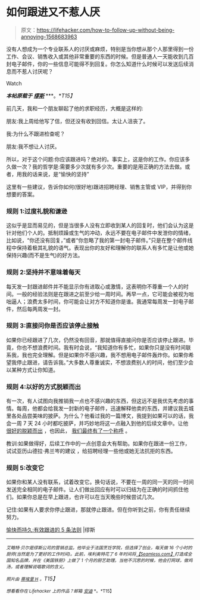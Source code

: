 # 如何跟进又不惹人厌

> 原文：<https://lifehacker.com/how-to-follow-up-without-being-annoying-1568683963>

没有人想成为一个专业联系人的讨厌或麻烦，特别是当你想从那个人那里得到一份工作、会议、销售收入或其他非常重要的东西的时候。但是普通人一天能收到几百封电子邮件，你的一些信息可能得不到回复。你怎么知道什么时候可以发送后续消息而不惹人讨厌呢？

Watch

***本帖原载于*** [***缪斯***](https://www.themuse.com/advice/pleasantly-persistent-5-rules-for-effectively-following-up) ***。**T15】*

前几天，我和一个朋友聊起了他的求职经历，大概是这样的:

朋友:我上周给他写了信，但还没有收到回信。太让人沮丧了。

我:为什么不跟进检查呢？

朋友:我不想让人讨厌。

所以，对于这个问题:你应该跟进吗？绝对的。事实上，这是你的工作。你应该多久做一次？我的哲学是:需要多少次就有多少次。重要的是用正确的方法去做。或者，用我的话来说，是“愉快的坚持”

这里有一些建议，告诉你如何(很好地)跟进招聘经理、销售主管或 VIP，并得到你想要的答案。

### 规则 1:过度礼貌和谦逊

这似乎是显而易见的，但是当很多人没有立即收到某人的回复时，他们会认为这是针对他们个人的。抵制烦躁或生气的冲动，永远不要在电子邮件中发泄你的情绪，比如说，“你还没有回复，”或者“你忽略了我的第一封电子邮件。”只是在整个邮件线程中保持着极其礼貌的语气。表现出你的友好和理解你的联系人有多忙是让他或她保持兴趣(而不是生气)的好方法。

### 规则 2:坚持并不意味着每天

每天发一封跟进邮件并不能显示你有进取心或激情，这表明你不尊重一个人的时间。一般的经验法则是在跟进之前至少给一周时间。再早一点，它可能会被视为咄咄逼人；浪费太多时间，你可能会让对方不知道你是谁。我通常每周发一封电子邮件，然后每两周发一封。

### 规则 3:直接问你是否应该停止接触

如果你已经跟进了几次，仍然没有回音，那就值得直接问你是否应该停止跟进。毕竟，你也不想浪费时间。我有时会说，“我知道你有多忙，如果你只是没有时间联系我，我也完全理解。但是如果你不感兴趣，我不想用电子邮件轰炸你。如果你希望我停止跟进，请告诉我。”大多数人尊重诚实，不想浪费别人的时间，他们至少会以某种方式让你知道。

### 规则 4:以好的方式脱颖而出

有一次，有人试图向我推销我一点也不感兴趣的东西，但这远不是我优先考虑的事情。每周，他都会给我发一封新的电子邮件，迅速解释他卖的东西，并建议我去城里各处品尝美味的披萨。为什么？他看过我的一篇博文，我提到如果可以的话，我会一周 7 天 24 小时都吃披萨，并巧妙地将这一点融入到他的后续文章中。让他 [很好的脱颖而出](http://lifehacker.com/stand-out-by-building-your-strengths-rather-than-fixin-1497830000) ，也因此， [我们最终有了一个称呼](http://www.themuse.com/advice/how-following-up-can-help-you-land-the-job) 。

教训:如果做得好，后续工作中的一点创意会大有帮助。如果你在跟进一份工作，试试亚历山德拉·弗兰岑的建议 ，给招聘经理一些他或她无法抗拒的东西。

### 规则 5:改变它

如果你和某人没有联系，试着改变它。换句话说，不要在一周的同一天的同一时间发送完全相同的电子邮件。让人们做出回应有时可以归结为在正确的时间抓住他们。如果你总是在早上跟进，也许可以在当天晚些时候尝试几次。

记住:如果有人要求你停止跟进，那就停止跟进。但在你听到之前，你有责任继续努力。

[愉快而持久:有效跟进的 5 条法则](https://www.themuse.com/advice/pleasantly-persistent-5-rules-for-effectively-following-up) |缪斯

* * *

<small>*艾略特·贝尔是缪斯公司的营销总监。他毕业于法国烹饪学院，但选择了创业，每天做 16 个小时的厨师(当然是为了更好的工作时间)。此前，埃利奥特花了 6 年时间将*</small>[<small>*【Seamless.com】*</small>](http://www.seamless.com/)<small>*打造成全国知名品牌，并在《美国铁厨》上做了 1 个月的厨艺助理。当他不沉思的时候，他会打网球，做鸡汤，或者理解说唱歌词的含义。*</small>

*<small>照片由</small>* [*<small>蒂埃里 H</small>*](https://www.flickr.com/photos/puyol5/3685691584) *<small>。</small>T15】*

<small>*想看看你在 Lifehacker 上的作品？邮箱*</small> [<small>*安迪*</small>](mailto:andy@lifehacker.com) <small>*。*T15】</small>
